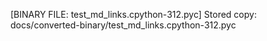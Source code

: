 [BINARY FILE: test_md_links.cpython-312.pyc]
Stored copy: docs/converted-binary/test_md_links.cpython-312.pyc
